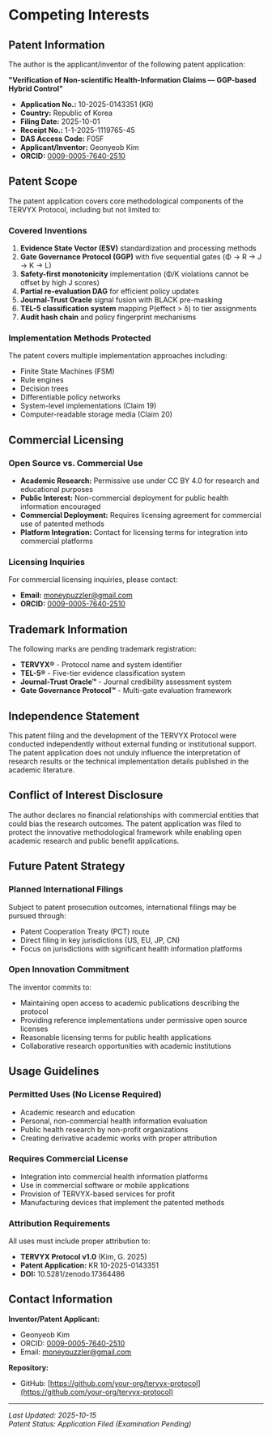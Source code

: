 # Competing Interests

## Patent Information

The author is the applicant/inventor of the following patent application:

**"Verification of Non-scientific Health-Information Claims — GGP-based Hybrid Control"**

- **Application No.:** 10-2025-0143351 (KR)
- **Country:** Republic of Korea
- **Filing Date:** 2025-10-01
- **Receipt No.:** 1-1-2025-1119765-45
- **DAS Access Code:** F05F
- **Applicant/Inventor:** Geonyeob Kim
- **ORCID:** [0009-0005-7640-2510](https://orcid.org/0009-0005-7640-2510)

## Patent Scope

The patent application covers core methodological components of the TERVYX Protocol, including but not limited to:

### Covered Inventions

1. **Evidence State Vector (ESV)** standardization and processing methods
2. **Gate Governance Protocol (GGP)** with five sequential gates (Φ → R → J → K → L)
3. **Safety-first monotonicity** implementation (Φ/K violations cannot be offset by high J scores)
4. **Partial re-evaluation DAG** for efficient policy updates
5. **Journal-Trust Oracle** signal fusion with BLACK pre-masking
6. **TEL-5 classification system** mapping P(effect > δ) to tier assignments
7. **Audit hash chain** and policy fingerprint mechanisms

### Implementation Methods Protected

The patent covers multiple implementation approaches including:
- Finite State Machines (FSM)
- Rule engines
- Decision trees  
- Differentiable policy networks
- System-level implementations (Claim 19)
- Computer-readable storage media (Claim 20)

## Commercial Licensing

### Open Source vs. Commercial Use

- **Academic Research:** Permissive use under CC BY 4.0 for research and educational purposes
- **Public Interest:** Non-commercial deployment for public health information encouraged
- **Commercial Deployment:** Requires licensing agreement for commercial use of patented methods
- **Platform Integration:** Contact for licensing terms for integration into commercial platforms

### Licensing Inquiries

For commercial licensing inquiries, please contact:
- **Email:** moneypuzzler@gmail.com
- **ORCID:** [0009-0005-7640-2510](https://orcid.org/0009-0005-7640-2510)

## Trademark Information

The following marks are pending trademark registration:

- **TERVYX®** - Protocol name and system identifier
- **TEL-5®** - Five-tier evidence classification system
- **Journal-Trust Oracle™** - Journal credibility assessment system
- **Gate Governance Protocol™** - Multi-gate evaluation framework

## Independence Statement

This patent filing and the development of the TERVYX Protocol were conducted independently without external funding or institutional support. The patent application does not unduly influence the interpretation of research results or the technical implementation details published in the academic literature.

## Conflict of Interest Disclosure

The author declares no financial relationships with commercial entities that could bias the research outcomes. The patent application was filed to protect the innovative methodological framework while enabling open academic research and public benefit applications.

## Future Patent Strategy

### Planned International Filings

Subject to patent prosecution outcomes, international filings may be pursued through:
- Patent Cooperation Treaty (PCT) route
- Direct filing in key jurisdictions (US, EU, JP, CN)
- Focus on jurisdictions with significant health information platforms

### Open Innovation Commitment

The inventor commits to:
- Maintaining open access to academic publications describing the protocol
- Providing reference implementations under permissive open source licenses
- Reasonable licensing terms for public health applications
- Collaborative research opportunities with academic institutions

## Usage Guidelines

### Permitted Uses (No License Required)

- Academic research and education
- Personal, non-commercial health information evaluation
- Public health research by non-profit organizations  
- Creating derivative academic works with proper attribution

### Requires Commercial License

- Integration into commercial health information platforms
- Use in commercial software or mobile applications
- Provision of TERVYX-based services for profit
- Manufacturing devices that implement the patented methods

### Attribution Requirements

All uses must include proper attribution to:
- **TERVYX Protocol v1.0** (Kim, G. 2025)
- **Patent Application:** KR 10-2025-0143351
- **DOI:** 10.5281/zenodo.17364486

## Contact Information

**Inventor/Patent Applicant:**
- Geonyeob Kim
- ORCID: [0009-0005-7640-2510](https://orcid.org/0009-0005-7640-2510)
- Email: moneypuzzler@gmail.com

**Repository:**
- GitHub: [https://github.com/your-org/tervyx-protocol](https://github.com/your-org/tervyx-protocol)

---

*Last Updated: 2025-10-15*  
*Patent Status: Application Filed (Examination Pending)*